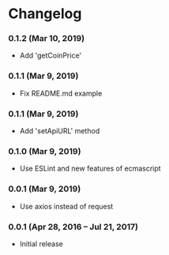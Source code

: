 # Changelog

### 0.1.2 (Mar 10, 2019)
- Add 'getCoinPrice'

### 0.1.1 (Mar 9, 2019)
- Fix README.md example

### 0.1.1 (Mar 9, 2019)
- Add 'setApiURL' method

### 0.1.0 (Mar 9, 2019)
- Use ESLint and new features of ecmascript

### 0.0.1 (Mar 9, 2019)
- Use axios instead of request

### 0.0.1 (Apr 28, 2016 – Jul 21, 2017)
- Initial release